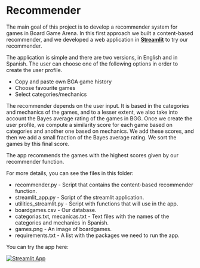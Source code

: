# Recommender

The main goal of this project is to develop a recommender system for games in Board Game Arena. In this first approach we built a content-based recommender, and we developed a web application in [**Streamlit**](https://streamlit.io/) to try our recommender.

The application is simple and there are two versions, in English and in Spanish.
The user can choose one of the following options in order to create the user profile.

- Copy and paste own BGA game history
- Choose favourite games
- Select categories/mechanics 

The recommender depends on the user input. It is based in the categories and mechanics of the games, and to a lesser extent, we also take into account the Bayes average rating of the games in BGG. Once we create the user profile, we compute a similarity score for each game based on categories and another one based on mechanics. We add these scores, and then we add a small fraction of the Bayes average rating. We sort the games by this final score. 

The app recommends the games with the highest scores given by our recommender function. 

For more details, you can see the files in this folder: 

- recommender.py - Script that contains the content-based recommender function.
- streamlit_app.py - Script of the streamlit application.
- utilities_streamlit.py - Script with functions that will use in the app.
- boardgames.csv - Our database.
- categorias.txt, mecanicas.txt - Text files with the names of the categories and mechanics in Spanish.
- games.png - An image of boardgames.
- requirements.txt - A list with the packages we need to run the app.

You can try the app here:

[![Streamlit App](https://static.streamlit.io/badges/streamlit_badge_black_white.svg)](https://share.streamlit.io/mgiaroli/bga_games_recommender/main/3.Recommender/streamlit_app.py)
